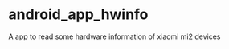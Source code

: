 android_app_hwinfo
==================

A app to read some hardware information of xiaomi mi2 devices
